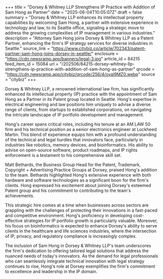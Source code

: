 +++
title = "Dorsey & Whitney LLP Strengthens IP Practice with Addition of Sam Hong as Partner"
date = "2025-06-04T10:05:07Z"
draft = false
summary = "Dorsey & Whitney LLP enhances its intellectual property capabilities by welcoming Sam Hong, a partner with extensive experience in technology and law, to its Seattle office, signaling a strategic move to address the growing complexities of IP management in various industries."
description = "Attorney Sam Hong joins Dorsey & Whitney LLP as a Patent Partner, enhancing the firm's IP strategy services for diverse industries in Seattle."
source_link = "https://www.citybiz.co/article/702343/patent-partner-sam-hong-joins-dorsey-in-seattle/"
enclosure = "https://cdn.newsramp.app/banners/legal-3.jpg"
article_id = 84215
feed_item_id = 15084
url = "/202506/84215-dorsey-whitney-llp-strengthens-ip-practice-with-addition-of-sam-hong-as-partner"
qrcode = "https://cdn.newsramp.app/citybiz/qrcode/256/4/oval9MZ0.webp"
source = "citybiz"
+++

<p>Dorsey & Whitney LLP, a renowned international law firm, has significantly enhanced its intellectual property (IP) practice with the appointment of Sam Hong as a Partner in its Patent group located in Seattle. Hong's expertise in electrical engineering and law positions him uniquely to advise a diverse range of clients, from startups to established corporations, on navigating the intricate landscape of IP portfolio development and management.</p><p>Hong's career spans critical roles, including his tenure at an AM LAW 50 firm and his technical position as a senior electronics engineer at Lockheed Martin. This blend of experience equips him with a profound understanding of the technical and legal hurdles that innovators face, particularly in industries like robotics, memory devices, and bioinformatics. His ability to advise on open-source software, product roadmaps, and IP rights enforcement is a testament to his comprehensive skill set.</p><p>Matt Bethards, the Business Group Head for the Patent, Trademark, Copyright + Advertising Practice Groups at Dorsey, praised Hong's addition to the team. Bethards highlighted Hong's extensive experience with both hardware and software technologies as a significant boon for the firm's clients. Hong expressed his excitement about joining Dorsey's esteemed Patent group and his commitment to contributing to the team's achievements.</p><p>This strategic hire comes at a time when businesses across sectors are grappling with the challenges of protecting their innovations in a fast-paced and competitive environment. Hong's proficiency in developing cost-effective strategies for IP portfolio growth is particularly valuable. Moreover, his focus on bioinformatics is expected to enhance Dorsey's ability to serve clients in the healthcare and life sciences industries, where the intersection of IP, privacy, and regulatory compliance is increasingly complex.</p><p>The inclusion of Sam Hong in Dorsey & Whitney LLP's team underscores the firm's dedication to offering tailored legal solutions that address the nuanced needs of today's innovators. As the demand for legal professionals who can seamlessly integrate technical innovation with legal strategy continues to rise, Hong's role at Dorsey exemplifies the firm's commitment to excellence and leadership in the IP domain.</p>